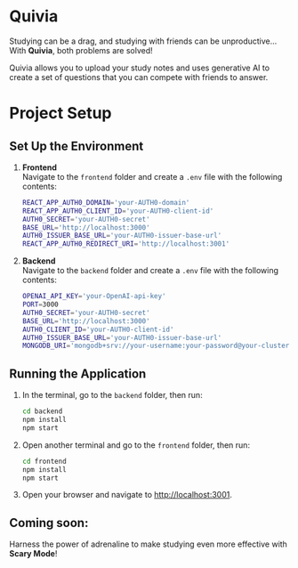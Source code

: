 # Quivia

Studying can be a drag, and studying with friends can be unproductive... With **Quivia**, both problems are solved! 

Quivia allows you to upload your study notes and uses generative AI to create a set of questions that you can compete with friends to answer.

# Project Setup
## Set Up the Environment

1. **Frontend**  
    Navigate to the `frontend` folder and create a `.env` file with the following contents:
    ```bash
    REACT_APP_AUTH0_DOMAIN='your-AUTH0-domain'
    REACT_APP_AUTH0_CLIENT_ID='your-AUTH0-client-id'
    AUTH0_SECRET='your-AUTH0-secret'
    BASE_URL='http://localhost:3000'
    AUTH0_ISSUER_BASE_URL='your-AUTH0-issuer-base-url'
    REACT_APP_AUTH0_REDIRECT_URI='http://localhost:3001'
    ```

2. **Backend**  
    Navigate to the `backend` folder and create a `.env` file with the following contents:
    ```bash
    OPENAI_API_KEY='your-OpenAI-api-key'
    PORT=3000
    AUTH0_SECRET='your-AUTH0-secret'
    BASE_URL='http://localhost:3000'
    AUTH0_CLIENT_ID='your-AUTH0-client-id'
    AUTH0_ISSUER_BASE_URL='your-AUTH0-issuer-base-url'
    MONGODB_URI='mongodb+srv://your-username:your-password@your-cluster.mongodb.net/?retryWrites=true&w=majority&appName=your-app-name'
    ```

## Running the Application

1. In the terminal, go to the `backend` folder, then run:
    ```bash
    cd backend
    npm install
    npm start
    ```

2. Open another terminal and go to the `frontend` folder, then run:
    ```bash
    cd frontend
    npm install
    npm start
    ```

3. Open your browser and navigate to [http://localhost:3001](http://localhost:3001).


## Coming soon:
Harness the power of adrenaline to make studying even more effective with **Scary Mode**!
